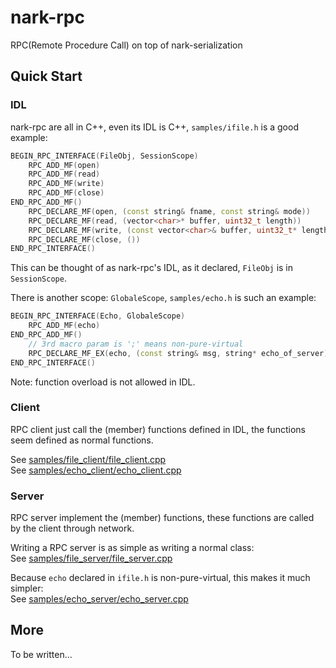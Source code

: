 nark-rpc
========

RPC(Remote Procedure Call) on top of nark-serialization

## Quick Start
### IDL
nark-rpc are all in C++, even its IDL is C++, `samples/ifile.h` is a good example:

```c++
BEGIN_RPC_INTERFACE(FileObj, SessionScope)
    RPC_ADD_MF(open)
    RPC_ADD_MF(read)
    RPC_ADD_MF(write)
    RPC_ADD_MF(close)
END_RPC_ADD_MF()
    RPC_DECLARE_MF(open, (const string& fname, const string& mode))
    RPC_DECLARE_MF(read, (vector<char>* buffer, uint32_t length))
    RPC_DECLARE_MF(write, (const vector<char>& buffer, uint32_t* length))
    RPC_DECLARE_MF(close, ())
END_RPC_INTERFACE()
```

This can be thought of as nark-rpc's IDL, as it declared, `FileObj` is in `SessionScope`.

There is another scope: `GlobaleScope`, `samples/echo.h` is such an example:
```c++
BEGIN_RPC_INTERFACE(Echo, GlobaleScope)
    RPC_ADD_MF(echo)
END_RPC_ADD_MF()
    // 3rd macro param is ';' means non-pure-virtual
    RPC_DECLARE_MF_EX(echo, (const string& msg, string* echo_of_server), ;)
END_RPC_INTERFACE()
```

Note: function overload is not allowed in IDL.

### Client

RPC client just call the (member) functions defined in IDL, the functions seem defined as normal functions.

See [samples/file\_client/file\_client.cpp](samples/file_client/file_client.cpp#L22)<br/>
See [samples/echo\_client/echo\_client.cpp](samples/echo_client/echo_client.cpp#L23)

### Server

RPC server implement the (member) functions, these functions are called by the client through network.

Writing a RPC server is as simple as writing a normal class:<br/>
See [samples/file\_server/file\_server.cpp](samples/file_server/file_server.cpp#L24)

Because `echo` declared in `ifile.h` is non-pure-virtual, this makes it much simpler:<br/>
See [samples/echo\_server/echo\_server.cpp](samples/echo_server/echo_server.cpp#L24)

## More

To be written...
